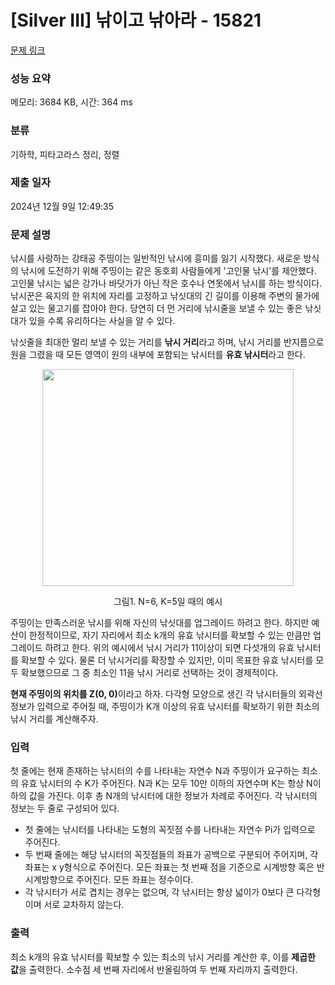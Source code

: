 # [Silver III] 낚이고 낚아라 - 15821 

[문제 링크](https://www.acmicpc.net/problem/15821) 

### 성능 요약

메모리: 3684 KB, 시간: 364 ms

### 분류

기하학, 피타고라스 정리, 정렬

### 제출 일자

2024년 12월 9일 12:49:35

### 문제 설명

<p>낚시를 사랑하는 강태공 주띵이는 일반적인 낚시에 흥미를 잃기 시작했다. 새로운 방식의 낚시에 도전하기 위해 주띵이는 같은 동호회 사람들에게 '고인물 낚시'를 제안했다. 고인물 낚시는 넓은 강가나 바닷가가 아닌 작은 호수나 연못에서 낚시를 하는 방식이다. 낚시꾼은 육지의 한 위치에 자리를 고정하고 낚싯대의 긴 길이를 이용해 주변의 물가에 살고 있는 물고기를 잡아야 한다. 당연히 더 먼 거리에 낚시줄을 보낼 수 있는 좋은 낚싯대가 있을 수록 유리하다는 사실을 알 수 있다.</p>

<p>낚싯줄을 최대한 멀리 보낼 수 있는 거리를 <strong>낚시 거리</strong>라고 하며, 낚시 거리를 반지름으로 원을 그렸을 때 모든 영역이 원의 내부에 포함되는 낚시터를 <strong>유효 낚시터</strong>라고 한다.</p>

<p style="text-align: center;"><img alt="" src="https://onlinejudgeimages.s3-ap-northeast-1.amazonaws.com/problem/15821/1.png" style="width: 402px; height: 347px;"></p>

<p style="text-align: center;">그림1. N=6, K=5일 때의 예시</p>

<p>주띵이는 만족스러운 낚시를 위해 자신의 낚싯대를 업그레이드 하려고 한다. 하지만 예산이 한정적이므로, 자기 자리에서 최소 k개의 유효 낚시터를 확보할 수 있는 만큼만 업그레이드 하려고 한다. 위의 예시에서 낚시 거리가 11이상이 되면 다섯개의 유효 낚시터를 확보할 수 있다. 물론 더 낚시거리를 확장할 수 있지만, 이미 목표한 유효 낚시터를 모두 확보했으므로 그 중 최소인 11을 낚시 거리로 선택하는 것이 경제적이다.</p>

<p><strong>현재 주띵이의 위치를 Z(0, 0)</strong>이라고 하자. 다각형 모양으로 생긴 각 낚시터들의 외곽선 정보가 입력으로 주어질 때, 주띵이가 K개 이상의 유효 낚시터를 확보하기 위한 최소의 낚시 거리를 계산해주자.</p>

### 입력 

 <p>첫 줄에는 현재 존재하는 낚시터의 수를 나타내는 자연수 N과 주띵이가 요구하는 최소의 유효 낚시터의 수 K가 주어진다. N과 K는 모두 10만 이하의 자연수며 K는 항상 N이하의 값을 가진다. 이후 총 N개의 낚시터에 대한 정보가 차례로 주어진다. 각 낚시터의 정보는 두 줄로 구성되어 있다.</p>

<ul>
	<li>첫 줄에는 낚시터를 나타내는 도형의 꼭짓점 수를 나타내는 자연수 Pi가 입력으로 주어진다.</li>
	<li>두 번째 줄에는 해당 낚시터의 꼭짓점들의 좌표가 공백으로 구분되어 주어지며, 각 좌표는 x y형식으로 주어진다. 모든 좌표는 첫 번째 점을 기준으로 시계방향 혹은 반시계방향으로 주어진다. 모든 좌표는 정수이다.</li>
	<li>각 낚시터가 서로 겹치는 경우는 없으며, 각 낚시터는 항상 넓이가 0보다 큰 다각형이며 서로 교차하지 않는다.</li>
</ul>

### 출력 

 <p>최소 k개의 유효 낚시터를 확보할 수 있는 최소의 낚시 거리를 계산한 후, 이를 <strong>제곱한 값</strong>을 출력한다. 소수점 세 번째 자리에서 반올림하여 두 번째 자리까지 출력한다.</p>

